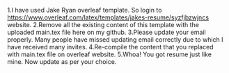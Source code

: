 1.I have used Jake Ryan overleaf template. So login to https://www.overleaf.com/latex/templates/jakes-resume/syzfjbzwjncs website.
2.Remove all the existing content of this template with the uploaded main.tex file here on my github.
3.Please update your email properly. Many people have missed updating email correctly due to which I have received many invites.
4.Re-compile the content that you replaced with main.tex file on overleaf website.
5.Whoa! You got resume just like mine. Now update as per your choice.
